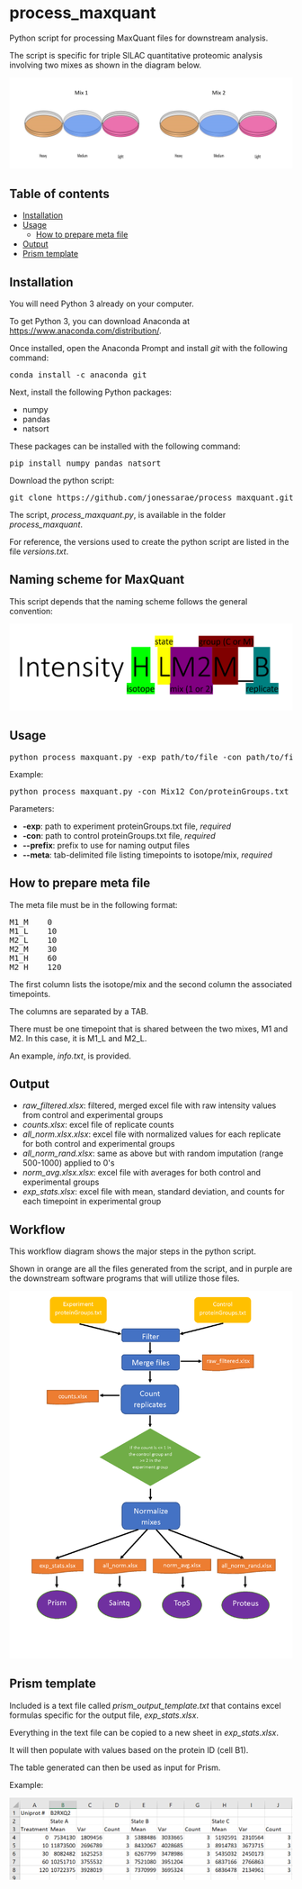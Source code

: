 # process_maxquant
Python script for processing MaxQuant files for downstream analysis.

The script is specific for triple SILAC quantitative proteomic analysis involving two mixes as shown in the diagram below.


<img src="https://github.com/jonessarae/process_maxquant/blob/media/triple_silac.PNG">

## Table of contents

   * [Installation](#installation)
   * [Usage](#usage)
      * [How to prepare meta file](#how-to-prepare-meta-file)
   * [Output](#output)
   * [Prism template](#Prism-template)
   

## Installation

You will need Python 3 already on your computer.

To get Python 3, you can download Anaconda at https://www.anaconda.com/distribution/.

Once installed, open the Anaconda Prompt and install *git* with the following command:

<pre>
conda install -c anaconda git
</pre>

Next, install the following Python packages:

* numpy
* pandas
* natsort

These packages can be installed with the following command:

<pre>
pip install numpy pandas natsort
</pre>

Download the python script:

<pre>
git clone https://github.com/jonessarae/process_maxquant.git
</pre>

The script, *process_maxquant.py*, is available in the folder *process_maxquant*.

For reference, the versions used to create the python script are listed in the file *versions.txt*.

## Naming scheme for MaxQuant

This script depends that the naming scheme follows the general convention:

<img src="https://github.com/jonessarae/process_maxquant/blob/media/naming.PNG">

## Usage

<pre>
python process_maxquant.py -exp path/to/file -con path/to/file --meta path/to/file [options]
</pre> 

Example:
<pre>
python process_maxquant.py -con Mix12_Con/proteinGroups.txt -exp Mix12_Myd/proteinGroups.txt --prefix Mix12_ConMyd --meta info.txt
</pre> 

Parameters:
* __-exp__: path to experiment proteinGroups.txt file, *required*
* __-con__: path to control proteinGroups.txt file, *required*
* __--prefix__: prefix to use for naming output files
* __--meta__: tab-delimited file listing timepoints to isotope/mix, *required*

## How to prepare meta file

The meta file must be in the following format:

<pre>
M1_M    0	
M1_L    10
M2_L    10
M2_M    30
M1_H    60
M2_H    120
</pre>

The first column lists the isotope/mix and the second column the associated timepoints. 

The columns are separated by a TAB. 

There must be one timepoint that is shared between the two mixes, M1 and M2. In this case, it is M1_L and M2_L.

An example, *info.txt*, is provided. 

## Output

* *raw_filtered.xlsx*: filtered, merged excel file with raw intensity values from control and experimental groups
* *counts.xlsx*: excel file of replicate counts
* *all_norm.xlsx.xlsx*: excel file with normalized values for each replicate for both control and experimental groups
* *all_norm_rand.xlsx*: same as above but with random imputation (range 500-1000) applied to 0's
* *norm_avg.xlsx.xlsx*: excel file with averages for both control and experimental groups
* *exp_stats.xlsx*: excel file with mean, standard deviation, and counts for each timepoint in experimental group

## Workflow

This workflow diagram shows the major steps in the python script. 

Shown in orange are all the files generated from the script, and in purple are the downstream software programs that will utilize those files.

<img src="https://github.com/jonessarae/process_maxquant/blob/media/diagram.png">

## Prism template

Included is a text file called *prism_output_template.txt* that contains excel formulas specific for the output file, *exp_stats.xlsx*. 

Everything in the text file can be copied to a new sheet in *exp_stats.xlsx*. 

It will then populate with values based on the protein ID (cell B1). 

The table generated can then be used as input for Prism. 

Example:

<img src="https://github.com/jonessarae/process_maxquant/blob/media/prism_table_example.PNG">

